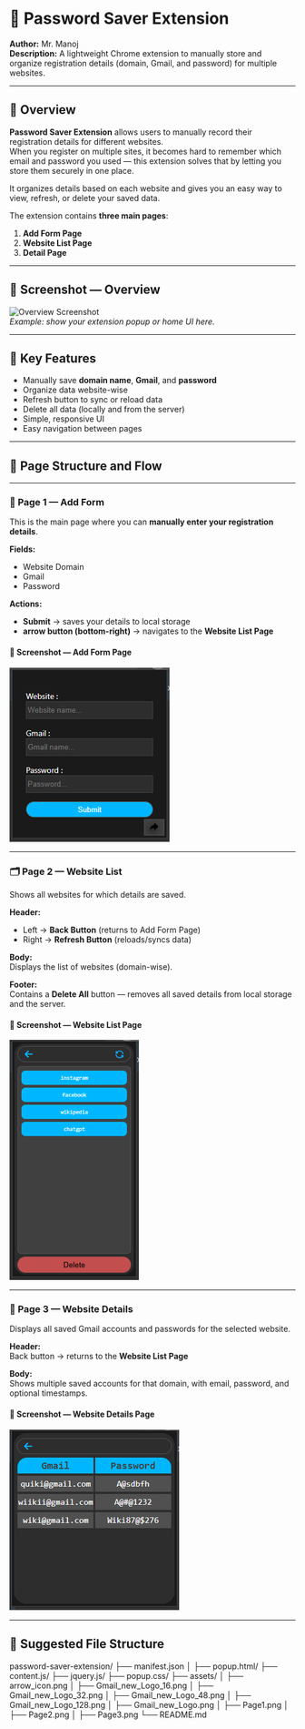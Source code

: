 # 🔐 Password Saver Extension

**Author:** Mr. Manoj  
**Description:** A lightweight Chrome extension to manually store and organize registration details (domain, Gmail, and password) for multiple websites.

---

## 🧭 Overview

**Password Saver Extension** allows users to manually record their registration details for different websites.  
When you register on multiple sites, it becomes hard to remember which email and password you used — this extension solves that by letting you store them securely in one place.  

It organizes details based on each website and gives you an easy way to view, refresh, or delete your saved data.  

The extension contains **three main pages**:
1. **Add Form Page**
2. **Website List Page**
3. **Detail Page**

---

## 📸 Screenshot — Overview

![Overview Screenshot](assets/overview.png)  
*Example: show your extension popup or home UI here.*

---

## 🚀 Key Features

- Manually save **domain name**, **Gmail**, and **password**
- Organize data website-wise
- Refresh button to sync or reload data
- Delete all data (locally and from the server)
- Simple, responsive UI
- Easy navigation between pages

---

## 🧱 Page Structure and Flow

---

### 🧩 Page 1 — Add Form

This is the main page where you can **manually enter your registration details**.

**Fields:**
- Website Domain  
- Gmail  
- Password  

**Actions:**
- **Submit** → saves your details to local storage  
- **arrow button (bottom-right)** → navigates to the **Website List Page**

#### 📸 Screenshot — Add Form Page

![Add Form Screenshot](image/Page1.png)

---

### 🗂️ Page 2 — Website List

Shows all websites for which details are saved.

**Header:**
- Left → **Back Button** (returns to Add Form Page)  
- Right → **Refresh Button** (reloads/syncs data)

**Body:**  
Displays the list of websites (domain-wise).

**Footer:**  
Contains a **Delete All** button — removes all saved details from local storage and the server.

#### 📸 Screenshot — Website List Page

![Website List Screenshot](image/Page2.png)

---

### 📜 Page 3 — Website Details

Displays all saved Gmail accounts and passwords for the selected website.

**Header:**  
Back button → returns to the **Website List Page**

**Body:**  
Shows multiple saved accounts for that domain, with email, password, and optional timestamps.

#### 📸 Screenshot — Website Details Page

![Website Details Screenshot](image/Page3.png)

---

## 🧩 Suggested File Structure

password-saver-extension/
├── manifest.json
│ 
├── popup.html/
├── content.js/
├── jquery.js/
├── popup.css/
├── assets/
│ ├── arrow_icon.png
│ ├── Gmail_new_Logo_16.png
│ ├── Gmail_new_Logo_32.png
│ ├── Gmail_new_Logo_48.png
│ ├── Gmail_new_Logo_128.png
│ ├── Gmail_new_Logo.png
│ ├── Page1.png
│ ├── Page2.png
│ ├── Page3.png
└── README.md